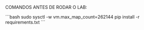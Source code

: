 COMANDOS  ANTES DE RODAR O LAB: 

´´´bash
sudo sysctl -w vm.max_map_count=262144
pip install -r requirements.txt
´´´
